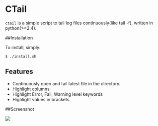 # CTail

`ctail` is a simple script to tail log files continuously(like tail -f), written in python(>=2.4).

##Installation

To install, simply:

```
$ ./install.sh
```

## Features

- Continuously open and tail latest file in the directory.
- Highlight columns
- Highlight Error, Fail, Warning level keywords
- Highlight values in brackets.

##Screenshot

![](https://bytebucket.org/teamd7/ctail/raw/d5aa3c4926e24104b5bf7670ec9f1a2083463e7f/sample.png)